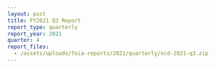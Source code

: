 ```yaml
---
layout: post
title: FY2021 Q3 Report
report_type: quarterly
report_year: 2021
quarter: 4
report_files:
  - /assets/uploads/foia-reports/2021/quarterly/ncd-2021-q3.zip
---
```

